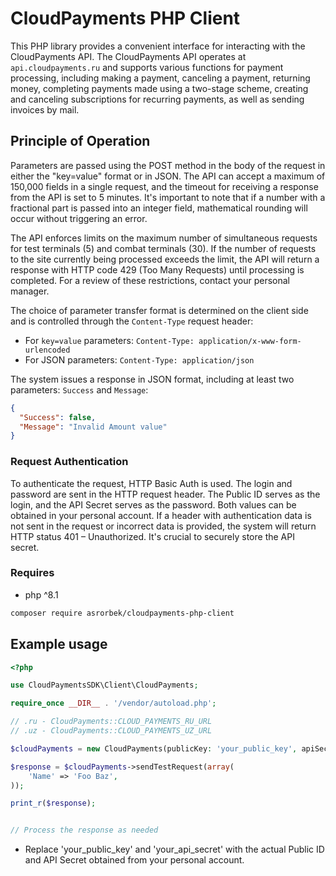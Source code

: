 # CloudPayments PHP Client

This PHP library provides a convenient interface for interacting with the CloudPayments API. The CloudPayments API operates at `api.cloudpayments.ru` and supports various functions for payment processing, including making a payment, canceling a payment, returning money, completing payments made using a two-stage scheme, creating and canceling subscriptions for recurring payments, as well as sending invoices by mail.

## Principle of Operation

Parameters are passed using the POST method in the body of the request in either the "key=value" format or in JSON. The API can accept a maximum of 150,000 fields in a single request, and the timeout for receiving a response from the API is set to 5 minutes. It's important to note that if a number with a fractional part is passed into an integer field, mathematical rounding will occur without triggering an error.

The API enforces limits on the maximum number of simultaneous requests for test terminals (5) and combat terminals (30). If the number of requests to the site currently being processed exceeds the limit, the API will return a response with HTTP code 429 (Too Many Requests) until processing is completed. For a review of these restrictions, contact your personal manager.

The choice of parameter transfer format is determined on the client side and is controlled through the `Content-Type` request header:
- For `key=value` parameters: `Content-Type: application/x-www-form-urlencoded`
- For JSON parameters: `Content-Type: application/json`

The system issues a response in JSON format, including at least two parameters: `Success` and `Message`:

```json
{
  "Success": false,
  "Message": "Invalid Amount value"
}
```

### Request Authentication

To authenticate the request, HTTP Basic Auth is used. The login and password are sent in the HTTP request header. The Public ID serves as the login, and the API Secret serves as the password. Both values can be obtained in your personal account. If a header with authentication data is not sent in the request or incorrect data is provided, the system will return HTTP status 401 – Unauthorized. It's crucial to securely store the API secret.

### Requires

- php ^8.1

```bash
composer require asrorbek/cloudpayments-php-client
```

## Example usage

```php
<?php

use CloudPaymentsSDK\Client\CloudPayments;

require_once __DIR__ . '/vendor/autoload.php';

// .ru - CloudPayments::CLOUD_PAYMENTS_RU_URL
// .uz - CloudPayments::CLOUD_PAYMENTS_UZ_URL

$cloudPayments = new CloudPayments(publicKey: 'your_public_key', apiSecret: 'your_api_secret', apiUrl: CloudPayments::CLOUD_PAYMENTS_RU_URL, enableSSL: true);

$response = $cloudPayments->sendTestRequest(array(
    'Name' => 'Foo Baz',
));

print_r($response);


// Process the response as needed

```

- Replace 'your_public_key' and 'your_api_secret' with the actual Public ID and API Secret obtained from your personal account.
